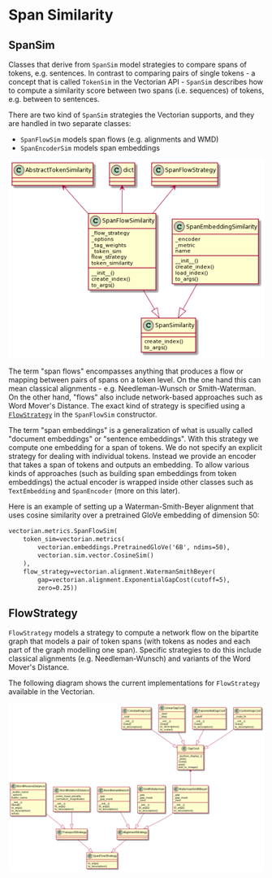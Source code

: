 # Span Similarity

## SpanSim

Classes that derive from `SpanSim` model strategies to compare spans
of tokens, e.g. sentences. In contrast to comparing pairs of single tokens -
a concept that is called `TokenSim` in the Vectorian API -
`SpanSim` describes how to compute a similarity score between
two spans (i.e. sequences) of tokens, e.g. between to sentences.

There are two kind of `SpanSim` strategies the Vectorian supports, and
they are handled in two separate classes:

* `SpanFlowSim` models span flows (e.g. alignments and WMD)
* `SpanEncoderSim` models span embeddings

![Implementations of SpanSim](images/sim_span.png)

The term "span flows" encompasses anything that produces a flow or mapping
between pairs of spans on a token level. On the one hand this can mean classical
alignments - e.g. Needleman-Wunsch or Smith-Waterman. On the other hand,
"flows" also include network-based approaches such as Word Mover's Distance.
The exact kind of strategy is specified using a
[`FlowStrategy`](#FlowStrategy) in the `SpanFlowSim` constructor.

The term "span embeddings" is a generalization of what is usually called
"document embeddings" or "sentence embeddings". With this strategy we
compute one embedding for a span of tokens. We do not specify an explicit
strategy for dealing with individual tokens. Instead we provide an encoder
that takes a span of tokens and outputs an embedding. To allow various kinds
of approaches (such as building span embeddings from token embeddings) the
actual encoder is wrapped inside other classes such as `TextEmbedding` and
`SpanEncoder` (more on this later).

Here is an example of setting up a Waterman-Smith-Beyer alignment that uses
cosine similarity over a pretrained GloVe embedding of dimension 50:

```
vectorian.metrics.SpanFlowSim(
    token_sim=vectorian.metrics(
        vectorian.embeddings.PretrainedGloVe('6B', ndims=50),
        vectorian.sim.vector.CosineSim()
    ),
    flow_strategy=vectorian.alignment.WatermanSmithBeyer(
        gap=vectorian.alignment.ExponentialGapCost(cutoff=5),
        zero=0.25))
```

## FlowStrategy

`FlowStrategy` models a strategy to compute a network flow on the bipartite
graph that models a pair of token spans (with tokens as nodes and each part of
the graph modelling one span). Specific strategies to do this include classical
alignments (e.g. Needleman-Wunsch) and variants of the Word Mover's Distance.

The following diagram shows the current implementations for `FlowStrategy`
available in the Vectorian.

![Classes implementing FlowStrategy](images/alignment_uml.png)
